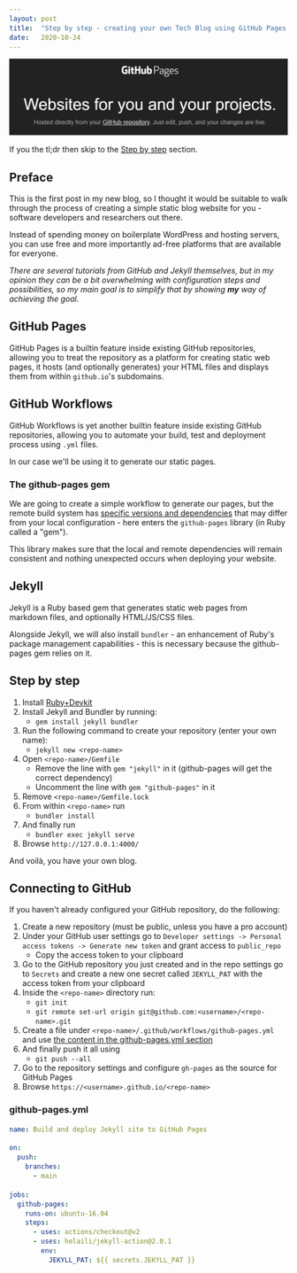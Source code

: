 ```yaml
---
layout: post
title:  "Step by step - creating your own Tech Blog using GitHub Pages and Jekyll (free & ad-free)"
date:   2020-10-24
---
```


![](/images/2020-10-25-21-58-25.png)

If you the tl;dr then skip to the [Step by step](#step-by-step) section.

## Preface

This is the first post in my new blog, so I thought it would be suitable to walk through the process of creating a simple static blog website for you - software developers and researchers out there.

Instead of spending money on boilerplate WordPress and hosting servers, you can use free and more importantly ad-free platforms that are available for everyone.

*There are several tutorials from GitHub and Jekyll themselves, but in my opinion they can be a bit overwhelming with configuration steps and possibilities, so my main goal is to simplify that by showing **my** way of achieving the goal.*

## GitHub Pages

GitHub Pages is a builtin feature inside existing GitHub repositories, allowing you to treat the repository as a platform for creating static web pages, it hosts (and optionally generates) your HTML files and displays them from within `github.io`'s subdomains.

## GitHub Workflows

GitHub Workflows is yet another builtin feature inside existing GitHub repositories, allowing you to automate your build, test and deployment process using `.yml` files.

In our case we'll be using it to generate our static pages.

### The github-pages gem

We are going to create a simple workflow to generate our pages, but the remote build system has [specific versions and dependencies][github-pages-versions] that may differ from your local configuration - here enters the `github-pages` library (in Ruby called a "gem").

This library makes sure that the local and remote dependencies will remain consistent and nothing unexpected occurs when deploying your website.

## Jekyll

Jekyll is a Ruby based gem that generates static web pages from markdown files, and optionally HTML/JS/CSS files.

Alongside Jekyll, we will also install `bundler` - an enhancement of Ruby's package management capabilities - this is necessary because the github-pages gem relies on it.

## Step by step

1. Install [Ruby+Devkit](https://rubyinstaller.org/downloads/)
1. Install Jekyll and Bundler by running:  
    * `gem install jekyll bundler`
1. Run the following command to create your repository (enter your own name):  
    * `jekyll new <repo-name>`
1. Open `<repo-name>/Gemfile`
    * Remove the line with `gem "jekyll"` in it (github-pages will get the correct dependency)
    * Uncomment the line with `gem "github-pages"` in it
1. Remove `<repo-name>/Gemfile.lock`
1. From within `<repo-name>` run
    * `bundler install`
1. And finally run
    * `bundler exec jekyll serve`
1. Browse `http://127.0.0.1:4000/`

And voilà, you have your own blog.

## Connecting to GitHub

If you haven't already configured your GitHub repository, do the following:

1. Create a new repository (must be public, unless you have a pro account)
1. Under your GitHub user settings go to `Developer settings -> Personal access tokens -> Generate new token` and grant access to `public_repo`
    * Copy the access token to your clipboard
1. Go to the GitHub repository you just created and in the repo settings go to `Secrets` and create a new one secret called `JEKYLL_PAT` with the access token from your clipboard
1. Inside the `<repo-name>` directory run:
    * `git init`
    * `git remote set-url origin git@github.com:<username>/<repo-name>.git`  
1. Create a file under `<repo-name>/.github/workflows/github-pages.yml` and use [the content in the github-pages.yml section](#github-pages.yml)
1. And finally push it all using
    * `git push --all`
1. Go to the repository settings and configure `gh-pages` as the source for GitHub Pages
1. Browse `https://<username>.github.io/<repo-name>`


### github-pages.yml

```yml
name: Build and deploy Jekyll site to GitHub Pages

on:
  push:
    branches:
      - main

jobs:
  github-pages:
    runs-on: ubuntu-16.04
    steps:
      - uses: actions/checkout@v2
      - uses: helaili/jekyll-action@2.0.1
        env:
          JEKYLL_PAT: ${{ secrets.JEKYLL_PAT }}
```


[github-pages-versions]: https://pages.github.com/versions/